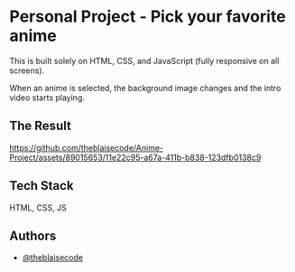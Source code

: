 
# Personal Project - Pick your favorite anime

This is built solely on HTML, CSS, and JavaScript (fully responsive on all screens).

When an anime is selected, the background image changes and the intro video starts playing.


## The Result


https://github.com/theblaisecode/Anime-Project/assets/89015653/11e22c95-a67a-411b-b838-123dfb0138c9


## Tech Stack

HTML, CSS, JS


## Authors

- [@theblaisecode](https://github.com/theblaisecode)

